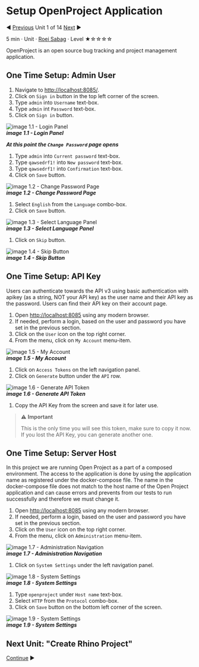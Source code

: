 # Setup OpenProject Application

:arrow_backward: [Previous](./00.Module.md) Unit 1 of 14 [Next](./02.CreateRhinoProject.md) :arrow_forward:

5 min · Unit · [Roei Sabag](https://www.linkedin.com/in/roei-sabag-247aa18/) · Level ★☆☆☆☆

OpenProject is an open source bug tracking and project management application.

## One Time Setup: Admin User

1. Navigate to [http://localhost:8085/](http://localhost:8085/).
2. Click on `Sign in` button in the top left corner of the screen.
3. Type `admin` into `Username` text-box.
4. Type `admin` int `Password` text-box.
5. Click on `Sign in` button.  

![image 1.1 - Login Panel](./Images/m01u01_1.png)  
_**image 1.1 - Login Panel**_  

_**At this point the `Change Password` page opens**_  

1. Type `admin` into `Current password` text-box.
2. Type `qawsedrf1!` into `New password` text-box.
3. Type `qawsedrf1!` into `Confirmation` text-box.
4. Click on `Save` button.  

![image 1.2 - Change Password Page](./Images/m01u01_2.png)  
_**image 1.2 - Change Password Page**_  

1. Select `English` from the `Language` combo-box.
2. Click on `Save` button.

![image 1.3 - Select Language Panel](./Images/m01u01_3.png)  
_**image 1.3 - Select Language Panel**_  

1. Click on `Skip` button.  

![image 1.4 - Skip Button](./Images/m01u01_4.png)  
_**image 1.4 - Skip Button**_

## One Time Setup: API Key

Users can authenticate towards the API v3 using basic authentication with apikey (as a string, NOT your API key) as the user name and their API key as the password. Users can find their API key on their account page.  

1. Open [http://localhost:8085](http://localhost:8085) using any modern browser.
2. If needed, perform a login, based on the user and password you have set in the previous section.
3. Click on the `User` icon on the top right corner.
4. From the menu, click on `My Account` menu-item.  

![image 1.5 - My Account](./Images/m01u01_5.png)  
_**image 1.5 - My Account**_  

1. Click on `Access Tokens` on the left navigation panel.
2. Click on `Generate` button under the `API` row.  

![image 1.6 - Generate API Token](./Images/m01u01_6.png)  
_**image 1.6 - Generate API Token**_  

1. Copy the API Key from the screen and save it for later use.  

> :warning: **Important**
>  
> This is the only time you will see this token, make sure to copy it now. If you lost the API Key, you can generate another one.  

## One Time Setup: Server Host

In this project we are running Open Project as a part of a composed environment. The access to the application is done by using the application name as registered under the docker-compose file. The name in the docker-compose file does not match to the host name of the Open Project application and can cause errors and prevents from our tests to run successfully and therefore we must change it.

1. Open [http://localhost:8085](http://localhost:8085) using any modern browser.
2. If needed, perform a login, based on the user and password you have set in the previous section.
3. Click on the `User` icon on the top right corner.
4. From the menu, click on `Administration` menu-item.  

![image 1.7 - Administration Navigation](./Images/m01u01_7.png)  
_**image 1.7 - Administration Navigation**_  

1. Click on `System Settings` under the left navigation panel.  

![image 1.8 - System Settings](./Images/m01u01_8.png)  
_**image 1.8 - System Settings**_  

1. Type `openproject` under `Host name` text-box.
2. Select `HTTP` from the `Protocol` combo-box.
3. Click on `Save` button on the bottom left corner of the screen.  

![image 1.9 - System Settings](./Images/m01u01_9.png)  
_**image 1.9 - System Settings**_  

## Next Unit: "Create Rhino Project"

[Continue](./02.CreateRhinoProject.md) :arrow_forward:
